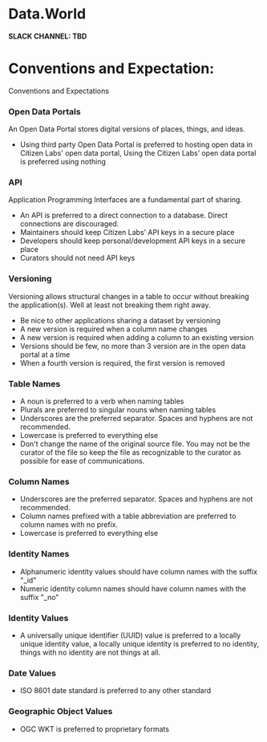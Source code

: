 # Data.World
**SLACK CHANNEL: TBD**
# Conventions and Expectation:
Conventions and Expectations
### Open Data Portals
An Open Data Portal stores digital versions of places, things, and ideas.
* Using third party Open Data Portal is preferred to hosting open data in Citizen Labs' open data portal, Using the Citizen Labs’ open data portal is preferred using nothing
### API
Application Programming Interfaces are a fundamental part of sharing. 
* An API is preferred to a direct connection to a database. Direct connections are discouraged. 
* Maintainers should keep Citizen Labs’ API keys in a secure place
* Developers should keep personal/development API keys in a secure place
* Curators should not need API keys 
### Versioning
Versioning allows structural changes in a table to occur without breaking the application(s).  Well at least not breaking them right away.   
* Be nice to other applications sharing a dataset by versioning 
* A new version is required when a column name changes
* A new version is required when adding a column to an existing version
* Versions should be few, no more than 3 version are in the open data portal at a time
* When a fourth version is required, the first version is removed
### Table Names
* A noun is preferred to a verb when naming tables
* Plurals are preferred to singular nouns when naming tables
* Underscores are the preferred separator.  Spaces and hyphens are not recommended.
* Lowercase is preferred to everything else
* Don't change the name of the original source file. You may not be the curator of the file so keep the file as recognizable to the curator as possible for ease of communications.
### Column Names
* Underscores are the preferred separator.  Spaces and hyphens are not recommended.
* Column names prefixed with a table abbreviation are preferred to column names with no prefix.
* Lowercase is preferred to everything else
### Identity Names
* Alphanumeric identity values should have column names with the suffix "_id"
* Numeric identity column names should have column names with the suffix "_no"
### Identity Values
* A universally unique identifier (UUID) value is preferred to a locally unique identity value, a locally unique identity is preferred to no identity, things with no identity are not things at all. 
### Date Values
* ISO 8601 date standard is preferred to any other standard  
### Geographic Object Values
* OGC WKT is preferred to proprietary formats





    


